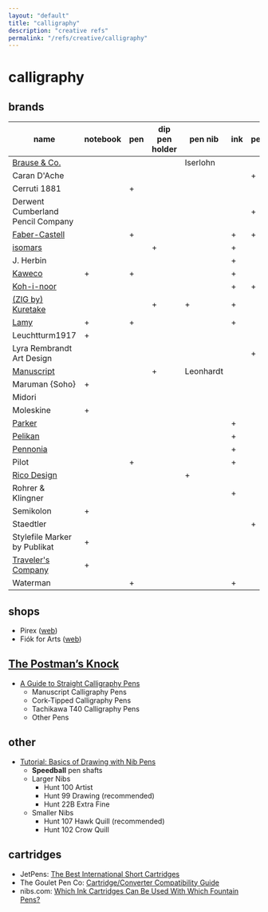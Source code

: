 ```yaml
---
layout: "default"
title: "calligraphy"
description: "creative refs"
permalink: "/refs/creative/calligraphy"
---
```


# calligraphy

## brands

| name                                  | notebook | pen | dip pen holder | pen nib   | ink | pencil | graphite |
| ------------------------------------- | -------- | --- | -------------- | --------- | --- | ------ | -------- |
| [Brause & Co.](brause-and-co.md)      |          |     |                | Iserlohn  |     |        |          |
| Caran D'Ache                          |          |     |                |           |     | +      |          |
| Cerruti 1881                          |          | +   |                |           |     |        |          |
| Derwent Cumberland Pencil Company     |          |     |                |           |     | +      |          |
| [Faber-Castell](faber-castell.md)     |          | +   |                |           | +   | +      | +        |
| [isomars](isomars.md)                 |          |     | +              |           | +   |        |          |
| J. Herbin                             |          |     |                |           | +   |        |          |
| [Kaweco](kaweco.md)                   | +        | +   |                |           | +   |        |          |
| [Koh-i-noor](koh-i-noor.md)           |          |     |                |           | +   | +      | +        |
| [(ZIG by) Kuretake](kuretake.md)      |          |     | +              | +         | +   |        |          |
| [Lamy](lamy.md)                       | +        | +   |                |           | +   |        |          |
| Leuchtturm1917                        | +        |     |                |           |     |        |          |
| Lyra Rembrandt Art Design             |          |     |                |           |     | +      |          |
| [Manuscript](manuscript.md)           |          |     | +              | Leonhardt |     |        |          |
| Maruman {Soho}                        | +        |     |                |           |     |        |          |
| Midori                                |          |     |                |           |     |        |          |
| Moleskine                             | +        |     |                |           |     |        |          |
| [Parker](parker.md)                   |          |     |                |           | +   |        |          |
| [Pelikan](pelikan.md)                 |          |     |                |           | +   |        |          |
| [Pennonia](pennonia.md)               |          |     |                |           | +   |        |          |
| Pilot                                 |          | +   |                |           | +   |        |          |
| [Rico Design](rico-design.md)         |          |     |                | +         |     |        |          |
| Rohrer & Klingner                     |          |     |                |           | +   |        |          |
| Semikolon                             | +        |     |                |           |     |        |          |
| Staedtler                             |          |     |                |           |     | +      |          |
| Stylefile Marker by Publikat          | +        |     |                |           |     |        |          |
| [Traveler's Company](travelers-co.md) | +        |     |                |           |     |        |          |
| Waterman                              |          | +   |                |           | +   |        |          |

## shops

- Pirex ([web](https://www.pirex.hu/))
- Fiók for Arts ([web](https://fiok.net/))

## [The Postman’s Knock](https://thepostmansknock.com/)

- [A Guide to Straight Calligraphy Pens](https://thepostmansknock.com/guide-straight-calligraphy-pens/)
    - Manuscript Calligraphy Pens
    - Cork-Tipped Calligraphy Pens
    - Tachikawa T40 Calligraphy Pens
    - Other Pens

## other

- [Tutorial: Basics of Drawing with Nib Pens](https://blog.redbubble.com/2018/02/tutorial-basics-drawing-nib-pens-2/)
    - **Speedball** pen shafts
    - Larger Nibs
        - Hunt 100 Artist
        - Hunt 99 Drawing (recommended)
        - Hunt 22B Extra Fine
    - Smaller Nibs
        - Hunt 107 Hawk Quill (recommended)
        - Hunt 102 Crow Quill

## cartridges

- JetPens: [The Best International Short Cartridges](https://www.jetpens.com/blog/The-Best-International-Short-Cartridges/pt/269)
- The Goulet Pen Co: [Cartridge/Converter Compatibility Guide](https://www.gouletpens.com/pages/cartridge-converter-guide)
- nibs.com: [Which Ink Cartridges Can Be Used With Which Fountain Pens?](https://www.nibs.com/content/which-ink-cartridges-can-be-used-which-fountain-pens)

